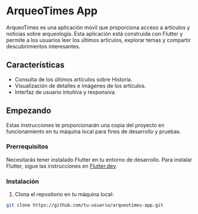 # ArqueoTimes App

ArqueoTimes es una aplicación móvil que proporciona acceso a artículos y noticias sobre arqueología. Esta aplicación está construida con Flutter y permite a los usuarios leer los últimos artículos, explorar temas y compartir descubrimientos interesantes.

## Características

- Consulta de los últimos artículos sobre Historia.
- Visualización de detalles e imágenes de los artículos.
- Interfaz de usuario intuitiva y responsiva.

## Empezando

Estas instrucciones te proporcionarán una copia del proyecto en funcionamiento en tu máquina local para fines de desarrollo y pruebas.

### Prerrequisitos

Necesitarás tener instalado Flutter en tu entorno de desarrollo. Para instalar Flutter, sigue las instrucciones en [Flutter.dev](https://flutter.dev/docs/get-started/install).

### Instalación

1. Clona el repositorio en tu máquina local:

```bash
git clone https://github.com/tu-usuario/arqueotimes-app.git
